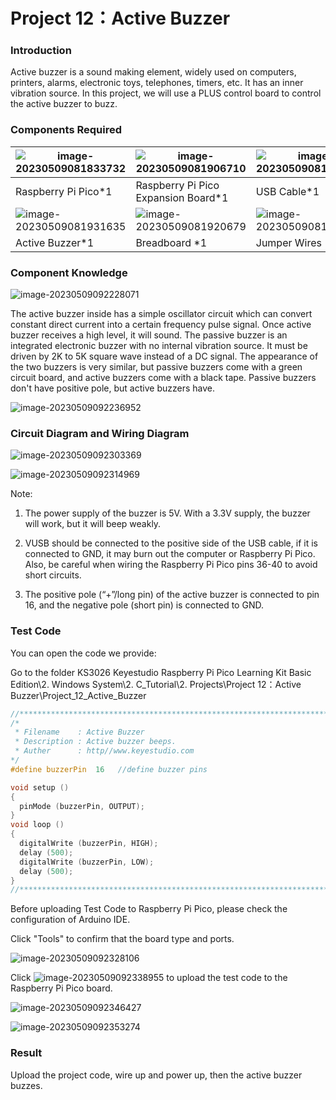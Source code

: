 # Project 12：Active Buzzer

### **Introduction**

Active buzzer is a sound making element, widely used on computers, printers, alarms, electronic toys, telephones, timers, etc. It has an inner vibration source. In this project, we will use a PLUS control board to control the active buzzer to buzz.

### **Components Required**

| ![image-20230509081833732](media/image-20230509081833732.png) | ![image-20230509081906710](media/image-20230509081906710.png) | ![image-20230509081912183](media/image-20230509081912183.png) |
| ------------------------------------------------------- | ------------------------------------ | ---------------------- |
| Raspberry Pi Pico\*1                                    | Raspberry Pi Pico Expansion Board\*1 | USB Cable\*1 |
| ![image-20230509081931635](media/image-20230509081931635.png) |![image-20230509081920679](media/image-20230509081920679.png)|![image-20230509081916567](media/image-20230509081916567.png)|
| Active Buzzer\*1                                        | Breadboard \*1                       | Jumper Wires           |

### **Component Knowledge**

![image-20230509092228071](media/image-20230509092228071.png)

The active buzzer inside has a simple oscillator circuit which can convert constant direct current into a certain frequency pulse signal. Once active buzzer receives a high level, it will sound. The passive buzzer is an integrated electronic buzzer with no internal vibration source. It must be driven by 2K to 5K square wave instead of a DC signal. The appearance of the two buzzers is very similar, but passive buzzers come with a green circuit board, and active buzzers come with a black tape. Passive buzzers don't have positive pole, but active buzzers have.

![image-20230509092236952](media/image-20230509092236952.png)

### **Circuit Diagram and Wiring Diagram**

![image-20230509092303369](media/image-20230509092303369.png)

![image-20230509092314969](media/image-20230509092314969.png)

Note:

1.  The power supply of the buzzer is 5V. With a 3.3V supply, the buzzer will work, but it will beep weakly.

2.  VUSB should be connected to the positive side of the USB cable, if it is connected to GND, it may burn out the computer or Raspberry Pi Pico. Also, be careful when wiring the Raspberry Pi Pico pins 36-40 to avoid short circuits.


3. The positive pole (“+”/long pin) of the active buzzer is connected to pin 16, and the negative pole (short pin) is connected to GND.

### **Test Code**

You can open the code we provide:

Go to the folder KS3026 Keyestudio Raspberry Pi Pico Learning Kit Basic Edition\\2. Windows System\\2. C\_Tutorial\\2. Projects\\Project 12：Active Buzzer\\Project\_12\_Active\_Buzzer

```C
//**********************************************************************
/* 
 * Filename    : Active Buzzer
 * Description : Active buzzer beeps.
 * Auther      : http//www.keyestudio.com
*/
#define buzzerPin  16   //define buzzer pins

void setup ()
{
  pinMode (buzzerPin, OUTPUT);
}
void loop ()
{
  digitalWrite (buzzerPin, HIGH);
  delay (500);
  digitalWrite (buzzerPin, LOW);
  delay (500);
}
//*************************************************************************
```


Before uploading Test Code to Raspberry Pi Pico, please check the configuration of Arduino IDE.

Click "Tools" to confirm that the board type and ports.

![image-20230509092328106](media/image-20230509092328106.png)

Click ![image-20230509092338955](media/image-20230509092338955.png) to upload the test code to the Raspberry Pi Pico board.

![image-20230509092346427](media/image-20230509092346427.png)

![image-20230509092353274](media/image-20230509092353274.png)

### **Result**

Upload the project code, wire up and power up, then the active buzzer buzzes.
